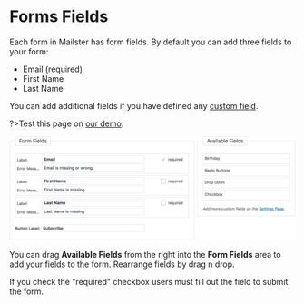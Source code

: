 # Forms Fields

Each form in Mailster has form fields. By default you can add three fields to your form:

-   Email (required)
-   First Name
-   Last Name

You can add additional fields if you have defined any [custom field](/custom-fields).

?>Test this page on [our demo](https://demo.mailster.co/wp-admin/edit.php?post_type=newsletter&page=mailster_forms&ID=1).

![Form Fields](assets/form-fields.png)

You can drag **Available Fields** from the right into the **Form Fields** area to add your fields to the form. Rearrange fields by drag n drop.

If you check the "required" checkbox users must fill out the field to submit the form.
